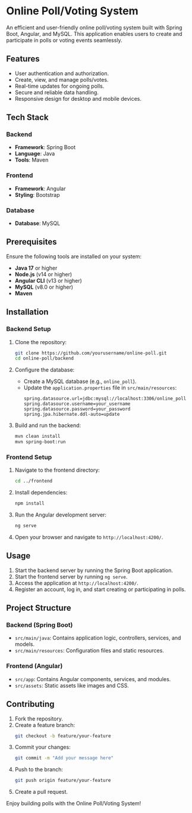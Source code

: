 # Online Poll/Voting System

An efficient and user-friendly online poll/voting system built with Spring Boot, Angular, and MySQL. This application
enables users to create and participate in polls or voting events seamlessly.

## Features

- User authentication and authorization.
- Create, view, and manage polls/votes.
- Real-time updates for ongoing polls.
- Secure and reliable data handling.
- Responsive design for desktop and mobile devices.

## Tech Stack

### Backend

- **Framework**: Spring Boot
- **Language**: Java
- **Tools**: Maven

### Frontend

- **Framework**: Angular
- **Styling**: Bootstrap

### Database

- **Database**: MySQL

## Prerequisites

Ensure the following tools are installed on your system:

- **Java 17** or higher
- **Node.js** (v14 or higher)
- **Angular CLI** (v13 or higher)
- **MySQL** (v8.0 or higher)
- **Maven**

## Installation

### Backend Setup

1. Clone the repository:
   ```bash
   git clone https://github.com/yourusername/online-poll.git
   cd online-poll/backend
   ```

2. Configure the database:
    - Create a MySQL database (e.g., `online_poll`).
    - Update the `application.properties` file in `src/main/resources`:
      ```properties
      spring.datasource.url=jdbc:mysql://localhost:3306/online_poll
      spring.datasource.username=your_username
      spring.datasource.password=your_password
      spring.jpa.hibernate.ddl-auto=update
      ```

3. Build and run the backend:
   ```bash
   mvn clean install
   mvn spring-boot:run
   ```

### Frontend Setup

1. Navigate to the frontend directory:
   ```bash
   cd ../frontend
   ```

2. Install dependencies:
   ```bash
   npm install
   ```

3. Run the Angular development server:
   ```bash
   ng serve
   ```

4. Open your browser and navigate to `http://localhost:4200/`.

## Usage

1. Start the backend server by running the Spring Boot application.
2. Start the frontend server by running `ng serve`.
3. Access the application at `http://localhost:4200/`.
4. Register an account, log in, and start creating or participating in polls.

## Project Structure

### Backend (Spring Boot)

- `src/main/java`: Contains application logic, controllers, services, and models.
- `src/main/resources`: Configuration files and static resources.

### Frontend (Angular)

- `src/app`: Contains Angular components, services, and modules.
- `src/assets`: Static assets like images and CSS.

## Contributing

1. Fork the repository.
2. Create a feature branch:
   ```bash
   git checkout -b feature/your-feature
   ```
3. Commit your changes:
   ```bash
   git commit -m "Add your message here"
   ```
4. Push to the branch:
   ```bash
   git push origin feature/your-feature
   ```
5. Create a pull request.

Enjoy building polls with the Online Poll/Voting System!

